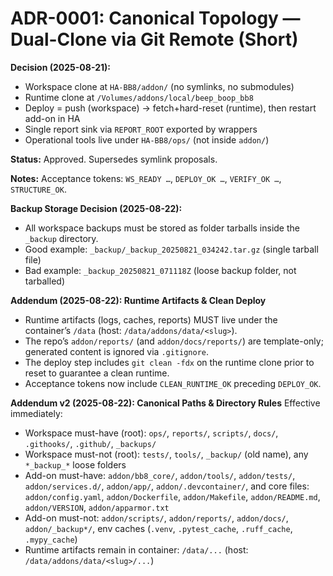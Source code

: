 # ADR-0001: Canonical Topology — Dual-Clone via Git Remote (Short)

**Decision (2025-08-21):**
- Workspace clone at `HA-BB8/addon/` (no symlinks, no submodules)
- Runtime clone at `/Volumes/addons/local/beep_boop_bb8`
- Deploy = push (workspace) → fetch+hard-reset (runtime), then restart add-on in HA
- Single report sink via `REPORT_ROOT` exported by wrappers
- Operational tools live under `HA-BB8/ops/` (not inside `addon/`)

**Status:** Approved. Supersedes symlink proposals.

**Notes:** Acceptance tokens: `WS_READY …`, `DEPLOY_OK …`, `VERIFY_OK …`, `STRUCTURE_OK`.

**Backup Storage Decision (2025-08-22):**
- All workspace backups must be stored as folder tarballs inside the `_backup` directory.
- Good example: `_backup/_backup_20250821_034242.tar.gz` (single tarball file)
- Bad example: `_backup_20250821_071118Z` (loose backup folder, not tarballed)

**Addendum (2025-08-22): Runtime Artifacts & Clean Deploy**
- Runtime artifacts (logs, caches, reports) MUST live under the container’s `/data` (host: `/data/addons/data/<slug>`).
- The repo’s `addon/reports/` (and `addon/docs/reports/`) are template-only; generated content is ignored via `.gitignore`.
- The deploy step includes `git clean -fdx` on the runtime clone prior to reset to guarantee a clean runtime.
- Acceptance tokens now include `CLEAN_RUNTIME_OK` preceding `DEPLOY_OK`.


**Addendum v2 (2025-08-22): Canonical Paths & Directory Rules**
Effective immediately:

- Workspace must-have (root): `ops/`, `reports/`, `scripts/`, `docs/`, `.githooks/`, `.github/`, `_backups/`
- Workspace must-not (root): `tests/`, `tools/`, `_backup/` (old name), any `*_backup_*` loose folders
- Add-on must-have: `addon/bb8_core/`, `addon/tools/`, `addon/tests/`, `addon/services.d/`, `addon/app/`, `addon/.devcontainer/`, and core files: `addon/config.yaml`, `addon/Dockerfile`, `addon/Makefile`, `addon/README.md`, `addon/VERSION`, `addon/apparmor.txt`
- Add-on must-not: `addon/scripts/`, `addon/reports/`, `addon/docs/`, `addon/_backup*/`, env caches (`.venv`, `.pytest_cache`, `.ruff_cache`, `.mypy_cache`)
- Runtime artifacts remain in container: `/data/...` (host: `/data/addons/data/<slug>/...`)
